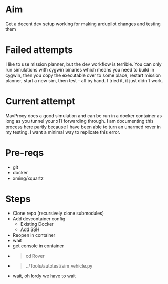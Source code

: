 # Aim

Get a decent dev setup working for making ardupilot changes and testing them

# Failed attempts

I like to use mission planner, but the dev workflow is terrible.  You can only run simulations with cygwin binaries which means you need to build in cygwin, then you copy the executable over to some place, restart mission planner, start a new sim, then test - all by hand.  I tried it, it just didn't work.

# Current attempt

MavProxy does a good simulation and can be run in a docker container as long as you tunnel your x11 forwarding through.  I am documenting this process here partly because I have been able to turn an unarmed rover in my testing.  I want a minimal way to replicate this error. 

# Pre-reqs
  * git
  * docker
  * xming/xquartz

# Steps
  * Clone repo (recursively clone submodules)
  * Add devcontainer config
    * Existing Docker
    * Add SSH
  * Reopen in container
  * wait
  * get console in container
  * > cd Rover
  * > ../Tools/autotest/sim_vehicle.py
  * wait, oh lordy we have to wait